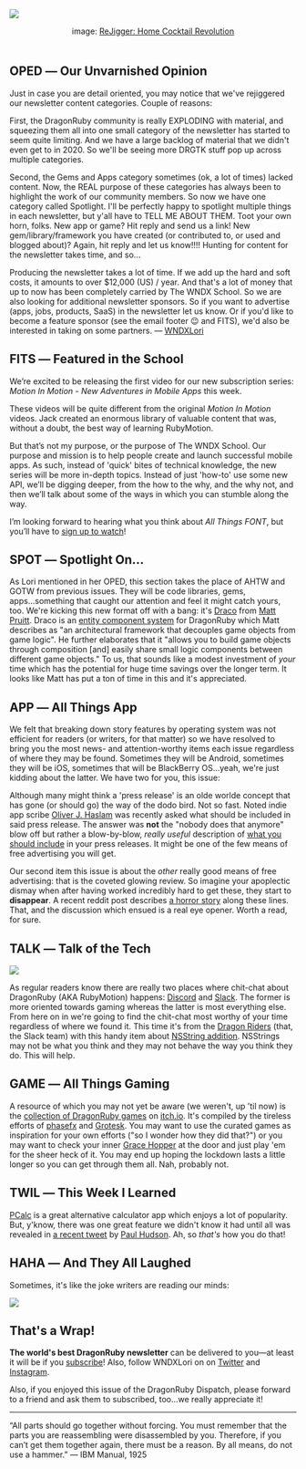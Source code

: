 <div style="display:none;font−size:0;line−height:0;max−height:0;mso−hide:all">DRD076: New year, new look for the DragonRuby Dispatch! More of what you want, less of what you don't.</div>

![](https://dragonrubydispatch.com/assets/images/rejigger-590px.png)

<div style="text-size: small; text-align: center; padding-bottom: 20px;">image: <a href="https://www.kickstarter.com/projects/491187878/rejigger-home-cocktail-revolution">ReJigger: Home Cocktail Revolution</a></div>

## OPED ― Our Unvarnished Opinion

Just in case you are detail oriented, you may notice that we've rejiggered our newsletter content categories. Couple of reasons:

First, the DragonRuby community is really EXPLODING with material, and squeezing them all into one small category of the newsletter has started to seem quite limiting. And we have a large backlog of material that we didn't even get to in 2020. So we'll be seeing more DRGTK stuff pop up across multiple categories.

Second, the Gems and Apps category sometimes (ok, a lot of times) lacked content. Now, the REAL purpose of these categories has always been to highlight the work of our community members. So now we have one category called Spotlight. I'll be perfectly happy to spotlight multiple things in each newsletter, but y'all have to TELL ME ABOUT THEM. Toot your own horn, folks. New app or game? Hit reply and send us a link! New gem/library/framework you have created (or contributed to, or used and blogged about)? Again, hit reply and let us know!!!! Hunting for content for the newsletter takes time, and so...

Producing the newsletter takes a lot of time. If we add up the hard and soft costs, it amounts to over $12,000 (US) / year. And that's a lot of money that up to now has been completely carried by The WNDX School. So we are also looking for additional newsletter sponsors. So if you want to advertise (apps, jobs, products, SaaS) in the newsletter let us know. Or if you'd like to become a feature sponsor (see the email footer &#128521; and FITS), we'd also be interested in taking on some partners. ― [WNDXLori](/s/8exVVx)

## FITS ― Featured in the School

We’re excited to be releasing the first video for our new subscription series: _Motion In Motion - New Adventures in Mobile Apps_ this week.

These videos will be quite different from the original _Motion In Motion_ videos. Jack created an enormous library of valuable content that was, without a doubt, the best way of learning RubyMotion.

But that’s not my purpose, or the purpose of The WNDX School. Our purpose and mission is to help people create and launch successful mobile apps. As such, instead of 'quick' bites of technical knowledge, the new series will be more in-depth topics. Instead of just 'how-to' use some new API, we’ll be digging deeper, from the how to the why, and the why not, and then we’ll talk about some of the ways in which you can stumble along the way.

I’m looking forward to hearing what you think about _All Things FONT_, but you’ll have to [sign up to watch](/s/O7BvqB)!

## SPOT ― Spotlight On…

As Lori mentioned in her OPED, this section takes the place of AHTW and GOTW from previous issues. They will be code libraries, gems, apps...something that caught our attention and feel it might catch yours, too. We're kicking this new format off with a bang: it's [Draco](/s/PP4r49) from [Matt Pruitt](/s/u3FFnu). Draco is an [entity component system](/s/Qg8Q8Q) for DragonRuby which Matt describes as "an architectural framework that decouples game objects from game logic". He further elaborates that it "allows you to build game objects through composition [and] easily share small logic components between different game objects." To us, that sounds like a modest investment of _your_ time which has the potential for huge time savings over the longer term. It looks like Matt has put a ton of time in this and it's appreciated.

## APP ― All Things App

We felt that breaking down story features by operating system was not efficient for readers (or writers, for that matter) so we have resolved to bring you the most news- and attention-worthy items each issue regardless of where they may be found. Sometimes they will be Android, sometimes they will be iOS, sometimes that will be BlackBerry OS...yeah, we're just kidding about the latter. We have two for you, this issue:

Although many might think a 'press release' is an olde worlde concept that has gone (or should go) the way of the dodo bird. Not so fast. Noted indie app scribe [Oliver J. Haslam](/s/1OeGO1) was recently asked what should be included in said press release. The answer was **not** the "nobody does that anymore" blow off but rather a blow-by-blow, _really useful_ description of [what you should include](/s/rF9W9W) in your press releases. It might be one of the few means of free advertising you will get.

Our second item this issue is about the _other_ really good means of free advertising: that is the coveted glowing review. So imagine your apoplectic dismay when after having worked incredibly hard to get these, they start to **disappear**. A recent reddit post describes [a horror story](/s/ssMMdJ) along these lines. That, and the discussion which ensued is a real eye opener. Worth a read, for sure.

## TALK ― Talk of the Tech

![](https://dragonrubydispatch.com/assets/images/discord-vs-slack-590px.png)

As regular readers know there are really two places where chit-chat about DragonRuby (AKA RubyMotion) happens: [Discord](/s/5NlfNQ) and [Slack](/s/pepN3e). The former is more oriented towards gaming whereas the latter is most everything else. From here on in we're going to find the chit-chat most worthy of your time regardless of where we found it. This time it's from the [Dragon Riders](/s/44iiiH) (that, the Slack team) with this handy item about [NSString addition](/s/ZlGx5x). NSStrings may not be what you think and they may not behave the way you think they do. This will help.

## GAME ― All Things Gaming

A resource of which you may not yet be aware (we weren't, up 'til now) is the [collection of DragonRuby games](/s/6f777l) on [itch.io](/s/t2NtpZ). It's compiled by the tireless efforts of [phasefx](/s/G7f7f7) and [Grotesk](/s/eqq55q). You may want to use the curated games as inspiration for your own efforts ("so I wonder how they did that?") or you may want to check your inner [Grace Hopper](/s/00E0dd) at the door and just play 'em for the sheer heck of it. You may end up hoping the lockdown lasts a little longer so you can get through them all. Nah, probably not.

## TWIL ― This Week I Learned

[PCalc](/s/JwJw6w) is a great alternative calculator app which enjoys a lot of popularity. But, y'know, there was one great feature we didn't know it had until all was revealed in [a recent tweet](/s/sNN3NL) by [Paul Hudson](/s/m60w0Z). Ah, so _that's_ how you do that!

## HAHA ― And They All Laughed

Sometimes, it's like the joke writers are reading our minds:

![](https://dragonrubydispatch.com/assets/images/javascript-sucks-590px.png)

## That's a Wrap!

**The world's best DragonRuby newsletter** can be delivered to you—at least it will be if you [subscribe](/s/eeee98)! Also, follow WNDXLori on on [Twitter](/s/W5WheF) and [Instagram](/s/n62a2n).

Also, if you enjoyed this issue of the DragonRuby Dispatch, please forward to a friend and ask them to subscribed, too...we really appreciate it!

---------------------------------------

“All parts should go together without forcing. You must remember that the parts you are reassembling were disassembled by you. Therefore, if you can’t get them together again, there must be a reason. By all means, do not use a hammer.” ― IBM Manual, 1925
